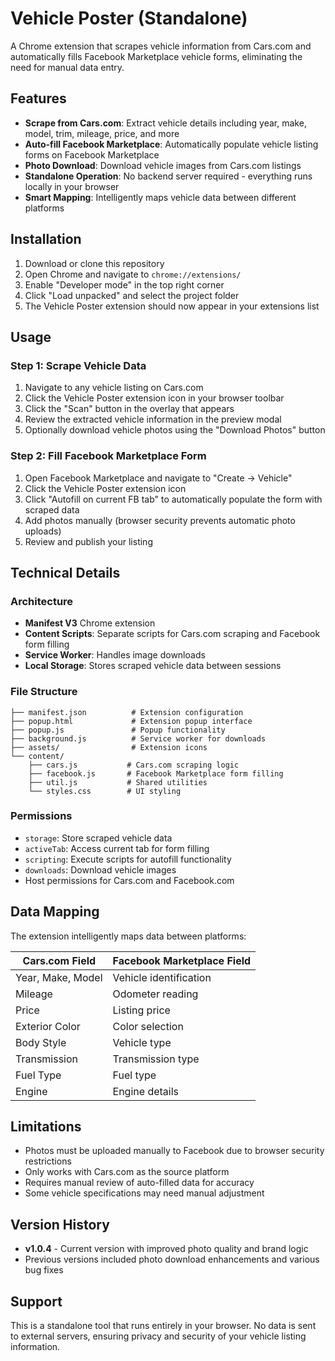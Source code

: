 # Vehicle Poster (Standalone)

A Chrome extension that scrapes vehicle information from Cars.com and automatically fills Facebook Marketplace vehicle forms, eliminating the need for manual data entry.

## Features

- **Scrape from Cars.com**: Extract vehicle details including year, make, model, trim, mileage, price, and more
- **Auto-fill Facebook Marketplace**: Automatically populate vehicle listing forms on Facebook Marketplace
- **Photo Download**: Download vehicle images from Cars.com listings
- **Standalone Operation**: No backend server required - everything runs locally in your browser
- **Smart Mapping**: Intelligently maps vehicle data between different platforms

## Installation

1. Download or clone this repository
2. Open Chrome and navigate to `chrome://extensions/`
3. Enable "Developer mode" in the top right corner
4. Click "Load unpacked" and select the project folder
5. The Vehicle Poster extension should now appear in your extensions list

## Usage

### Step 1: Scrape Vehicle Data
1. Navigate to any vehicle listing on Cars.com
2. Click the Vehicle Poster extension icon in your browser toolbar
3. Click the "Scan" button in the overlay that appears
4. Review the extracted vehicle information in the preview modal
5. Optionally download vehicle photos using the "Download Photos" button

### Step 2: Fill Facebook Marketplace Form
1. Open Facebook Marketplace and navigate to "Create → Vehicle"
2. Click the Vehicle Poster extension icon
3. Click "Autofill on current FB tab" to automatically populate the form with scraped data
4. Add photos manually (browser security prevents automatic photo uploads)
5. Review and publish your listing

## Technical Details

### Architecture
- **Manifest V3** Chrome extension
- **Content Scripts**: Separate scripts for Cars.com scraping and Facebook form filling
- **Service Worker**: Handles image downloads
- **Local Storage**: Stores scraped vehicle data between sessions

### File Structure
```
├── manifest.json          # Extension configuration
├── popup.html             # Extension popup interface
├── popup.js               # Popup functionality
├── background.js          # Service worker for downloads
├── assets/                # Extension icons
└── content/
    ├── cars.js           # Cars.com scraping logic
    ├── facebook.js       # Facebook Marketplace form filling
    ├── util.js           # Shared utilities
    └── styles.css        # UI styling
```

### Permissions
- `storage`: Store scraped vehicle data
- `activeTab`: Access current tab for form filling
- `scripting`: Execute scripts for autofill functionality
- `downloads`: Download vehicle images
- Host permissions for Cars.com and Facebook.com

## Data Mapping

The extension intelligently maps data between platforms:

| Cars.com Field | Facebook Marketplace Field |
|----------------|---------------------------|
| Year, Make, Model | Vehicle identification |
| Mileage | Odometer reading |
| Price | Listing price |
| Exterior Color | Color selection |
| Body Style | Vehicle type |
| Transmission | Transmission type |
| Fuel Type | Fuel type |
| Engine | Engine details |

## Limitations

- Photos must be uploaded manually to Facebook due to browser security restrictions
- Only works with Cars.com as the source platform
- Requires manual review of auto-filled data for accuracy
- Some vehicle specifications may need manual adjustment

## Version History

- **v1.0.4** - Current version with improved photo quality and brand logic
- Previous versions included photo download enhancements and various bug fixes

## Support

This is a standalone tool that runs entirely in your browser. No data is sent to external servers, ensuring privacy and security of your vehicle listing information.